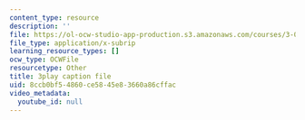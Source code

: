 ```yaml
---
content_type: resource
description: ''
file: https://ol-ocw-studio-app-production.s3.amazonaws.com/courses/3-091-introduction-to-solid-state-chemistry-fall-2018/8ccb0bf54860ce5845e83660a86cffac_DvGNpuan4rw.srt
file_type: application/x-subrip
learning_resource_types: []
ocw_type: OCWFile
resourcetype: Other
title: 3play caption file
uid: 8ccb0bf5-4860-ce58-45e8-3660a86cffac
video_metadata:
  youtube_id: null
---
```

